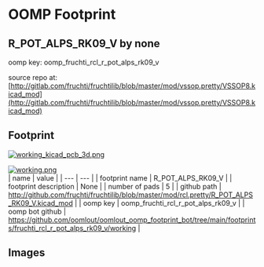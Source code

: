 # OOMP Footprint  
## R_POT_ALPS_RK09_V  by none  
  
oomp key: oomp_fruchti_rcl_r_pot_alps_rk09_v  
  
source repo at: [http://gitlab.com/fruchti/fruchtilib/blob/master/mod/vssop.pretty/VSSOP8.kicad_mod](http://gitlab.com/fruchti/fruchtilib/blob/master/mod/vssop.pretty/VSSOP8.kicad_mod)  
## Footprint  
  
[![working_kicad_pcb_3d.png](working_kicad_pcb_3d_600.png)](working_kicad_pcb_3d.png)  
  
[![working.png](working_600.png)](working.png)  
| name | value | 
| --- | --- | 
| footprint name | R_POT_ALPS_RK09_V | 
| footprint description | None | 
| number of pads | 5 | 
| github path | http://github.com/fruchti/fruchtilib/blob/master/mod/rcl.pretty/R_POT_ALPS_RK09_V.kicad_mod | 
| oomp key | oomp_fruchti_rcl_r_pot_alps_rk09_v | 
| oomp bot github | https://github.com/oomlout/oomlout_oomp_footprint_bot/tree/main/footprints/fruchti_rcl_r_pot_alps_rk09_v/working | 
## Images  
